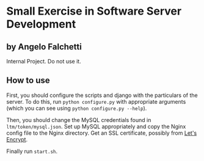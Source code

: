 # Small Exercise in Software Server Development

## by Angelo Falchetti

Internal Project. Do not use it.

## How to use

First, you should configure the scripts and django with the particulars of the
server. To do this, run `python configure.py` with appropriate arguments (which
you can see using `python configure.py --help`).

Then, you should change the MySQL credentials found in `ltm/token/mysql.json`.
Set up MySQL appropriately and copy the Nginx config file to the Nginx directory.
Get an SSL certificate, possibly from [Let's Encrypt](https://letsencrypt.org/).

Finally run `start.sh`.